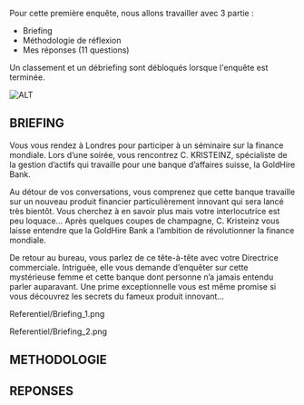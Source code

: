 Pour cette première enquête, nous allons travailler avec 3 partie :

  - Briefing
  - Méthodologie de réflexion
  - Mes réponses (11 questions)
  
Un classement et un débriefing sont débloqués lorsque l'enquête est terminée.

![ALT](CyberMois/Referentiel/1.png)

## BRIEFING
 
Vous vous rendez à Londres pour participer à un séminaire sur la finance mondiale. Lors d’une soirée, vous rencontrez C. KRISTEINZ, spécialiste de la gestion 
d’actifs qui travaille pour une banque d’affaires suisse, la GoldHire Bank.

Au détour de vos conversations, vous comprenez que cette banque travaille sur un nouveau produit financier particulièrement innovant qui sera lancé très bientôt. 
Vous cherchez à en savoir plus mais votre interlocutrice est peu loquace… Après quelques coupes de champagne, C. Kristeinz vous laisse entendre que la GoldHire Bank 
a l’ambition de révolutionner la finance mondiale.

De retour au bureau, vous parlez de ce tête-à-tête avec votre Directrice commerciale. Intriguée, elle vous demande d’enquêter sur cette mystérieuse femme et 
cette banque dont personne n’a jamais entendu parler auparavant. Une prime exceptionnelle vous est même promise si vous découvrez les secrets du fameux 
produit innovant...

Referentiel/Briefing_1.png

Referentiel/Briefing_2.png
 
## METHODOLOGIE
 
 
 
## REPONSES 
